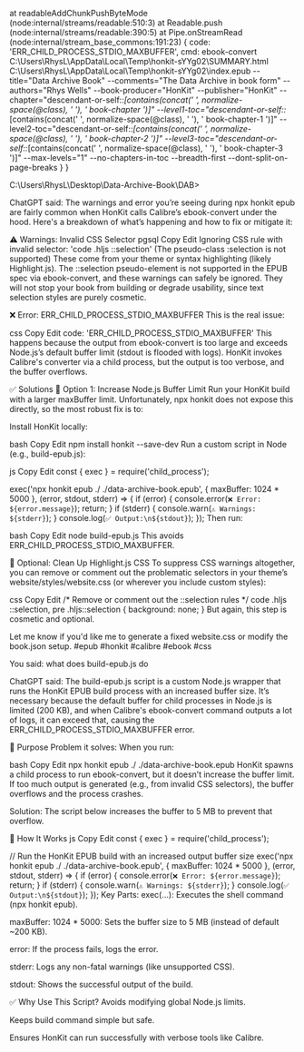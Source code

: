   at readableAddChunkPushByteMode (node:internal/streams/readable:510:3)
      at Readable.push (node:internal/streams/readable:390:5)
      at Pipe.onStreamRead (node:internal/stream_base_commons:191:23) {
    code: 'ERR_CHILD_PROCESS_STDIO_MAXBUFFER',
    cmd: ebook-convert C:\\Users\\RhysL\\AppData\\Local\\Temp\\honkit-sYYg02\\SUMMARY.html C:\\Users\\RhysL\\AppData\\Local\\Temp\\honkit-sYYg02\\index.epub --title="Data Archive Book" --comments="The Data Archive in book form" --authors="Rhys Wells" --book-producer="HonKit" --publisher="HonKit" --chapter="descendant-or-self::*[contains(concat(' ', normalize-space(@class), ' '), ' book-chapter ')]" --level1-toc="descendant-or-self::*[contains(concat(' ', normalize-space(@class), ' '), ' book-chapter-1 ')]" --level2-toc="descendant-or-self::*[contains(concat(' ', normalize-space(@class), ' '), ' book-chapter-2 ')]" --level3-toc="descendant-or-self::*[contains(concat(' ', normalize-space(@class), ' '), ' book-chapter-3 ')]" --max-levels="1" --no-chapters-in-toc --breadth-first --dont-split-on-page-breaks
  }
}

C:\Users\RhysL\Desktop\Data-Archive-Book\DAB>


ChatGPT said:
The warnings and error you’re seeing during npx honkit epub are fairly common when HonKit calls Calibre’s ebook-convert under the hood. Here's a breakdown of what’s happening and how to fix or mitigate it:

⚠️ Warnings: Invalid CSS Selector
pgsql
Copy
Edit
Ignoring CSS rule with invalid selector: 'code .hljs ::selection' (The pseudo-class :selection is not supported)
These come from your theme or syntax highlighting (likely Highlight.js). The ::selection pseudo-element is not supported in the EPUB spec via ebook-convert, and these warnings can safely be ignored. They will not stop your book from building or degrade usability, since text selection styles are purely cosmetic.

❌ Error: ERR_CHILD_PROCESS_STDIO_MAXBUFFER
This is the real issue:

css
Copy
Edit
code: 'ERR_CHILD_PROCESS_STDIO_MAXBUFFER'
This happens because the output from ebook-convert is too large and exceeds Node.js’s default buffer limit (stdout is flooded with logs). HonKit invokes Calibre's converter via a child process, but the output is too verbose, and the buffer overflows.

✅ Solutions
🔧 Option 1: Increase Node.js Buffer Limit
Run your HonKit build with a larger maxBuffer limit. Unfortunately, npx honkit does not expose this directly, so the most robust fix is to:

Install HonKit locally:

bash
Copy
Edit
npm install honkit --save-dev
Run a custom script in Node (e.g., build-epub.js):

js
Copy
Edit
const { exec } = require('child_process');

exec('npx honkit epub ./ ./data-archive-book.epub', { maxBuffer: 1024 * 5000 }, (error, stdout, stderr) => {
  if (error) {
    console.error(`❌ Error: ${error.message}`);
    return;
  }
  if (stderr) {
    console.warn(`⚠️ Warnings: ${stderr}`);
  }
  console.log(`✅ Output:\n${stdout}`);
});
Then run:

bash
Copy
Edit
node build-epub.js
This avoids ERR_CHILD_PROCESS_STDIO_MAXBUFFER.

📘 Optional: Clean Up Highlight.js CSS
To suppress CSS warnings altogether, you can remove or comment out the problematic selectors in your theme’s website/styles/website.css (or wherever you include custom styles):

css
Copy
Edit
/* Remove or comment out the ::selection rules */
code .hljs ::selection,
pre .hljs::selection {
    background: none;
}
But again, this step is cosmetic and optional.

Let me know if you'd like me to generate a fixed website.css or modify the book.json setup.
#epub #honkit #calibre #ebook #css







You said:
what does build-epub.js do


ChatGPT said:
The build-epub.js script is a custom Node.js wrapper that runs the HonKit EPUB build process with an increased buffer size. It’s necessary because the default buffer for child processes in Node.js is limited (200 KB), and when Calibre's ebook-convert command outputs a lot of logs, it can exceed that, causing the ERR_CHILD_PROCESS_STDIO_MAXBUFFER error.

🔧 Purpose
Problem it solves:
When you run:

bash
Copy
Edit
npx honkit epub ./ ./data-archive-book.epub
HonKit spawns a child process to run ebook-convert, but it doesn’t increase the buffer limit. If too much output is generated (e.g., from invalid CSS selectors), the buffer overflows and the process crashes.

Solution:
The script below increases the buffer to 5 MB to prevent that overflow.

🧠 How It Works
js
Copy
Edit
const { exec } = require('child_process');

// Run the HonKit EPUB build with an increased output buffer size
exec('npx honkit epub ./ ./data-archive-book.epub', { maxBuffer: 1024 * 5000 }, (error, stdout, stderr) => {
  if (error) {
    console.error(`❌ Error: ${error.message}`);
    return;
  }
  if (stderr) {
    console.warn(`⚠️ Warnings: ${stderr}`);
  }
  console.log(`✅ Output:\n${stdout}`);
});
Key Parts:
exec(...): Executes the shell command (npx honkit epub).

maxBuffer: 1024 * 5000: Sets the buffer size to 5 MB (instead of default ~200 KB).

error: If the process fails, logs the error.

stderr: Logs any non-fatal warnings (like unsupported CSS).

stdout: Shows the successful output of the build.

✅ Why Use This Script?
Avoids modifying global Node.js limits.

Keeps build command simple but safe.

Ensures HonKit can run successfully with verbose tools like Calibre.

